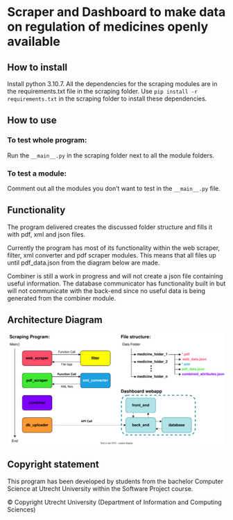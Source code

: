# Scraper and Dashboard to make data on regulation of medicines openly available

## How to install

Install python 3.10.7.
All the dependencies for the scraping modules are in the requirements.txt file in the scraping folder. Use `pip install -r requirements.txt` in the scraping folder to install these dependencies.

## How to use

### To test whole program:
Run the `__main__.py` in the scraping folder next to all the module folders.

### To test a module:
Comment out all the modules you don’t want to test in the `__main__.py` file.

## Functionality

The program delivered creates the discussed folder structure and fills it with pdf, xml and json files.

Currently the program has most of its functionality within the web scraper, filter, xml converter and pdf scraper modules. This means that all files up until pdf_data.json from the diagram below are made. 

Combiner is still a work in progress and will not create a json file containing useful information. The database communicator has functionality built in but will not communicate with the back-end since no useful data is being generated from the combiner module.

## Architecture Diagram

![alt text](docs/architecture_diagram.svg "Architecture Diagram")

## Copyright statement

This program has been developed by students from the bachelor Computer Science at Utrecht University within the Software Project course.

© Copyright Utrecht University (Department of Information and Computing Sciences)
